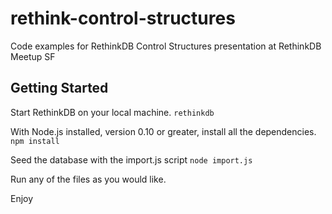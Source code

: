 # rethink-control-structures
Code examples for RethinkDB Control Structures presentation at RethinkDB Meetup SF

## Getting Started
Start RethinkDB on your local machine.
`rethinkdb`

With Node.js installed, version 0.10 or greater, install all the dependencies.
`npm install`

Seed the database with the import.js script
`node import.js`

Run any of the files as you would like.

Enjoy
